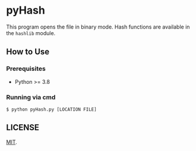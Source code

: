 # pyHash
This program opens the file in binary mode. Hash functions are available in the `hashlib` module.

## How to Use
### Prerequisites
* Python >= 3.8
### Running via cmd
```
$ python pyHash.py [LOCATION FILE]
```

## LICENSE
[MIT](LICENSE.md).